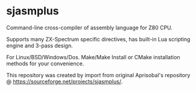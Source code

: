 # sjasmplus
Command-line cross-compiler of assembly language for Z80 CPU. 

Supports many ZX-Spectrum specific directives, has built-in Lua scripting engine and 3-pass design.

For Linux/BSD/Windows/Dos. Make/Make Install or CMake installation methods for your convenience.

This repository was created by import from original Aprisobal's repository @ https://sourceforge.net/projects/sjasmplus/.
